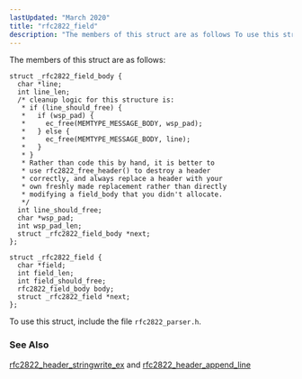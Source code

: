 ```yaml
---
lastUpdated: "March 2020"
title: "rfc2822_field"
description: "The members of this struct are as follows To use this struct include the file rfc 2822 parser h rfc 2822 header stringwrite ex and rfc 2822 header append line..."
---
```


The members of this struct are as follows:

```
struct _rfc2822_field_body {
  char *line;
  int line_len;
  /* cleanup logic for this structure is:
   * if (line_should_free) {
   *   if (wsp_pad) {
   *     ec_free(MEMTYPE_MESSAGE_BODY, wsp_pad);
   *   } else {
   *     ec_free(MEMTYPE_MESSAGE_BODY, line);
   *   }
   * }
   * Rather than code this by hand, it is better to
   * use rfc2822_free_header() to destroy a header
   * correctly, and always replace a header with your
   * own freshly made replacement rather than directly
   * modifying a field_body that you didn't allocate.
   */
  int line_should_free;
  char *wsp_pad;
  int wsp_pad_len;
  struct _rfc2822_field_body *next;
};

struct _rfc2822_field {
  char *field;
  int field_len;
  int field_should_free;
  rfc2822_field_body body;
  struct _rfc2822_field *next;
};
```

To use this struct, include the file `rfc2822_parser.h`.

### <a name="idp34349808"></a> See Also

[rfc2822_header_stringwrite_ex](/momentum/3/3-api/apis-rfc-2822-header-stringwrite-ex) and [rfc2822_header_append_line](/momentum/3/3-api/apis-rfc-2822-header-append-line)